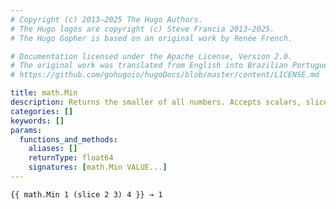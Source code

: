 ```yaml
---
# Copyright (c) 2013–2025 The Hugo Authors.
# The Hugo logos are copyright (c) Steve Francia 2013–2025.
# The Hugo Gopher is based on an original work by Renée French.

# Documentation licensed under the Apache License, Version 2.0.
# The original work was translated from English into Brazilian Portuguese.
# https://github.com/gohugoio/hugoDocs/blob/master/content/LICENSE.md

title: math.Min
description: Returns the smaller of all numbers. Accepts scalars, slices, or both.
categories: []
keywords: []
params:
  functions_and_methods:
    aliases: []
    returnType: float64
    signatures: [math.Min VALUE...]
---
```


```go-html-template
{{ math.Min 1 (slice 2 3) 4 }} → 1
```
